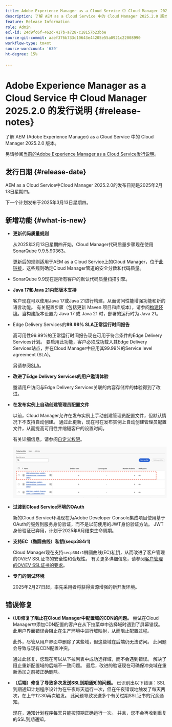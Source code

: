 ```yaml
---
title: Adobe Experience Manager as a Cloud Service 中 Cloud Manager 2025.2.0 的发行说明
description: 了解 AEM as a Cloud Service 中的 Cloud Manager 2025.2.0 版本。
feature: Release Information
role: Admin
exl-id: 24d9fc6f-462d-417b-a728-c18157b23bbe
source-git-commit: aaef376b733c10643e44205e55a0921c22008990
workflow-type: tm+mt
source-wordcount: '639'
ht-degree: 15%

---
```


# Adobe Experience Manager as a Cloud Service 中 Cloud Manager 2025.2.0 的发行说明 {#release-notes}

<!-- https://wiki.corp.adobe.com/pages/viewpage.action?pageId=3389843928 -->

了解 AEM (Adobe Experience Manager) as a Cloud Service 中的 Cloud Manager 2025.2.0 版本。


另请参阅[当前的Adobe Experience Manager as a Cloud Service发行说明](/help/release-notes/release-notes-cloud/release-notes-current.md)。

## 发行日期 {#release-date}

AEM as a Cloud Service中Cloud Manager 2025.2.0的发布日期是2025年2月13日星期四。

下一个计划发布于2025年3月13日星期四。

## 新增功能 {#what-is-new}

* **更新代码质量规则**

  从2025年2月13日星期四开始，Cloud Manager代码质量步骤现在使用SonarQube 9.9.5.90363。

  更新后的规则适用于AEM as a Cloud Service上的Cloud Manager，位于[此链接](/help/implementing/cloud-manager/code-quality-testing.md#understanding-code-quality-rules)，这些规则确定Cloud Manager管道的安全分数和代码质量。

* SonarQube 9.9现在是所有客户的默认代码质量扫描引擎。

* **Java 17和Java 21内部版本支持**

  客户现在可以使用Java 17或Java 21进行构建，从而访问性能增强功能和新的语言功能。 有关配置步骤（包括更新 Maven 项目和库版本），请参阅[构建环境](/help/implementing/cloud-manager/getting-access-to-aem-in-cloud/build-environment-details.md)。当构建版本设置为 Java 17 或 Java 21 时，部署的运行时为 Java 21。

* Edge Delivery Services的&#x200B;**99.99% SLA正常运行时间报告**

  高可用性99.99%的正常运行时间报告现在可用于符合条件的Edge Delivery Services计划。 要启用此功能，客户必须成功载入其Edge Delivery Services站点，并在Cloud Manager中应用其99.99%的Service level agreement (SLA)。

  另请参阅[SLA](/help/implementing/cloud-manager/getting-access-to-aem-in-cloud/creating-production-programs.md#sla)。

* **改进了Edge Delivery Services的用户邀请体验**

  邀请用户访问与Edge Delivery Services关联的内容存储库的体验得到了改进。<!-- CMGR-65331 -->

* **在发布实例上自动创建管理员配置文件**

  以前，Cloud Manager允许在发布实例上手动创建管理员配置文件，但默认情况下不支持自动创建。 通过此更新，现在可在发布实例上自动创建管理员配置文件，从而提高可用性并缩短客户的设置时间。

  有关详细信息，请参阅[自定义权限](/help/implementing/cloud-manager/custom-permissions.md)。

  ![管道活动筛选](/help/implementing/cloud-manager/release-notes/assets/product-profiles.png)

* **过渡到Cloud Service环境的OAuth**

  新的Cloud Service环境现在为Adobe Developer Console集成项目使用基于OAuth的服务到服务身份验证，而不是以前使用的JWT身份验证方法。 JWT身份验证已弃用，计划于2025年6月结束生命周期。

* **支持EC（椭圆曲线）私钥(secp384r1)**

  Cloud Manager现在支持`secp384r1`椭圆曲线(EC)私钥，从而改进了客户管理的OV/EV SSL证书的安全性和合规性。
有关更多详细信息，请参阅[客户管理的OV/EV SSL证书的要求](/help/implementing/cloud-manager/managing-ssl-certifications/introduction-to-ssl-certificates.md#requirements)。<!-- CMGR-63636 -->

* **专门的测试环境**

  2025年2月27日起，率先采用者将获得资源增强的新开发环境。


<!--
## Early adoption program {#early-adoption}

Be a part of Cloud Manager's early adoption program and have a chance to test upcoming features. -->


## 错误修复

* **(UI)修复了阻止在Cloud Manager中配置域的CDN的问题。**
尝试在Cloud Manager中添加CDN配置的客户在从下拉菜单中选择域时遇到了屏幕错误。 此用户界面错误会阻止在生产环境中进行域映射，从而阻止配置过程。

  此外，尽管从用户界面中删除了某些域，但这些域在后端仍无法访问。 此问题会导致与现有CDN配置冲突。

  通过此修复，您现在可以从下拉列表中成功选择域，而不会遇到错误。 解决了阻止重新配置域的后端不一致问题。 最后，改进的验证现在可确保冲突域在重新添加之前被正确删除。<!-- CMGR-64888 -->
* **（后端）修复了导致多次发送SSL到期通知的问题。**
已识别出以下错误：SSL到期通知计划程序设计为在午夜每天运行一次，但在午夜错误地触发了每天两次，在上午12:30再次触发。 此问题导致发送多个有关过期SSL证书的冗余通知。

  现在，通知计划程序每天只能按预期正确运行一次。 并且，您不会再收到重复的SSL到期通知。<!-- CMGR-64748 -->




<!-- ## Known issues {#known-issues} -->
